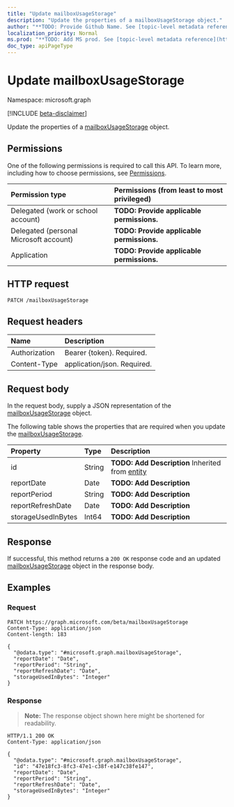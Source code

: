 ```yaml
---
title: "Update mailboxUsageStorage"
description: "Update the properties of a mailboxUsageStorage object."
author: "**TODO: Provide Github Name. See [topic-level metadata reference](https://msgo.azurewebsites.net/add/document/guidelines/metadata.html#topic-level-metadata)**"
localization_priority: Normal
ms.prod: "**TODO: Add MS prod. See [topic-level metadata reference](https://msgo.azurewebsites.net/add/document/guidelines/metadata.html#topic-level-metadata)**"
doc_type: apiPageType
---
```


# Update mailboxUsageStorage
Namespace: microsoft.graph

[!INCLUDE [beta-disclaimer](../../includes/beta-disclaimer.md)]

Update the properties of a [mailboxUsageStorage](../resources/mailboxusagestorage.md) object.

## Permissions
One of the following permissions is required to call this API. To learn more, including how to choose permissions, see [Permissions](/graph/permissions-reference).

|Permission type|Permissions (from least to most privileged)|
|:---|:---|
|Delegated (work or school account)|**TODO: Provide applicable permissions.**|
|Delegated (personal Microsoft account)|**TODO: Provide applicable permissions.**|
|Application|**TODO: Provide applicable permissions.**|

## HTTP request

<!-- {
  "blockType": "ignored"
}
-->
``` http
PATCH /mailboxUsageStorage
```

## Request headers
|Name|Description|
|:---|:---|
|Authorization|Bearer {token}. Required.|
|Content-Type|application/json. Required.|

## Request body
In the request body, supply a JSON representation of the [mailboxUsageStorage](../resources/mailboxusagestorage.md) object.

The following table shows the properties that are required when you update the [mailboxUsageStorage](../resources/mailboxusagestorage.md).

|Property|Type|Description|
|:---|:---|:---|
|id|String|**TODO: Add Description** Inherited from [entity](../resources/entity.md)|
|reportDate|Date|**TODO: Add Description**|
|reportPeriod|String|**TODO: Add Description**|
|reportRefreshDate|Date|**TODO: Add Description**|
|storageUsedInBytes|Int64|**TODO: Add Description**|



## Response

If successful, this method returns a `200 OK` response code and an updated [mailboxUsageStorage](../resources/mailboxusagestorage.md) object in the response body.

## Examples

### Request
<!-- {
  "blockType": "request",
  "name": "update_mailboxusagestorage"
}
-->
``` http
PATCH https://graph.microsoft.com/beta/mailboxUsageStorage
Content-Type: application/json
Content-length: 183

{
  "@odata.type": "#microsoft.graph.mailboxUsageStorage",
  "reportDate": "Date",
  "reportPeriod": "String",
  "reportRefreshDate": "Date",
  "storageUsedInBytes": "Integer"
}
```


### Response
>**Note:** The response object shown here might be shortened for readability.
<!-- {
  "blockType": "response",
  "truncated": true
}
-->
``` http
HTTP/1.1 200 OK
Content-Type: application/json

{
  "@odata.type": "#microsoft.graph.mailboxUsageStorage",
  "id": "47e18fc3-8fc3-47e1-c38f-e147c38fe147",
  "reportDate": "Date",
  "reportPeriod": "String",
  "reportRefreshDate": "Date",
  "storageUsedInBytes": "Integer"
}
```

